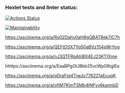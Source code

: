 ### Hexlet tests and linter status:

[![Actions Status](https://github.com/yuliia-myslyvets/frontend-project-44/workflows/hexlet-check/badge.svg)](https://github.com/yuliia-myslyvets/frontend-project-44/actions)

[![Maintainability](https://api.codeclimate.com/v1/badges/a441aea4bcfb225902d2/maintainability)](https://codeclimate.com/github/yuliia-myslyvets/frontend-project-44/maintainability)

https://asciinema.org/a/Rs02Dahv0aH8gQBAT8ek7iC7h

https://asciinema.org/a/QEFtDSX7Yq50aBVz154sWrYog

https://asciinema.org/a/nJ3QTFRpAIiiBX4EJ23KTIXme

hhttps://asciinema.org/a/EaaBPgOlJBkb25vcWp08tglEe

https://asciinema.org/a/gDraFot4TiwJo776221aEcugK

https://asciinema.org/a/ofiM7KlmTSMb4INFyv6kannbD
